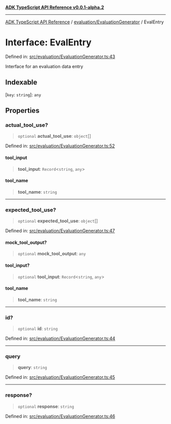 [**ADK TypeScript API Reference v0.0.1-alpha.2**](../../../README.md)

***

[ADK TypeScript API Reference](../../../modules.md) / [evaluation/EvaluationGenerator](../README.md) / EvalEntry

# Interface: EvalEntry

Defined in: [src/evaluation/EvaluationGenerator.ts:43](https://github.com/njraladdin/adk-typescript/blob/main/src/evaluation/EvaluationGenerator.ts#L43)

Interface for an evaluation data entry

## Indexable

\[`key`: `string`\]: `any`

## Properties

### actual\_tool\_use?

> `optional` **actual\_tool\_use**: `object`[]

Defined in: [src/evaluation/EvaluationGenerator.ts:52](https://github.com/njraladdin/adk-typescript/blob/main/src/evaluation/EvaluationGenerator.ts#L52)

#### tool\_input

> **tool\_input**: `Record`\<`string`, `any`\>

#### tool\_name

> **tool\_name**: `string`

***

### expected\_tool\_use?

> `optional` **expected\_tool\_use**: `object`[]

Defined in: [src/evaluation/EvaluationGenerator.ts:47](https://github.com/njraladdin/adk-typescript/blob/main/src/evaluation/EvaluationGenerator.ts#L47)

#### mock\_tool\_output?

> `optional` **mock\_tool\_output**: `any`

#### tool\_input?

> `optional` **tool\_input**: `Record`\<`string`, `any`\>

#### tool\_name

> **tool\_name**: `string`

***

### id?

> `optional` **id**: `string`

Defined in: [src/evaluation/EvaluationGenerator.ts:44](https://github.com/njraladdin/adk-typescript/blob/main/src/evaluation/EvaluationGenerator.ts#L44)

***

### query

> **query**: `string`

Defined in: [src/evaluation/EvaluationGenerator.ts:45](https://github.com/njraladdin/adk-typescript/blob/main/src/evaluation/EvaluationGenerator.ts#L45)

***

### response?

> `optional` **response**: `string`

Defined in: [src/evaluation/EvaluationGenerator.ts:46](https://github.com/njraladdin/adk-typescript/blob/main/src/evaluation/EvaluationGenerator.ts#L46)
